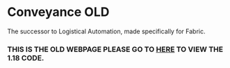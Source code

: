 # Conveyance OLD
The successor to Logistical Automation, made specifically for Fabric.

### THIS IS THE OLD WEBPAGE PLEASE GO TO [HERE](https://github.com/JemmaZZ/Conveyance) TO VIEW THE 1.18 CODE.
